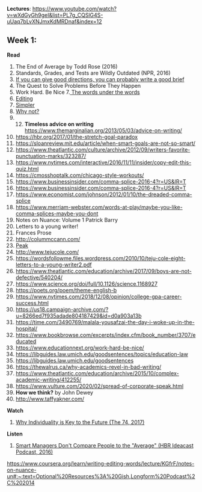 **Lectures**: 
https://www.youtube.com/watch?v=wXdGyGh9geI&list=PL7g_CQSlG4S-uUaq7bLvXNJmxKdMRDnaf&index=12



## Week 1:

**Read**
1. The End of Average by Todd Rose (2016)
2. Standards, Grades, and Tests are Wildly Outdated (NPR, 2016)
3. <a href="https://www.abajournal.com/magazine/article/one-who-can-draw-a-good-map-can-probably-write-a-good-brief"> If you can give good directions, you can probably write a good brief </a>
4. The Quest to Solve Problems Before They Happen
5. Work Hard. Be Nice
7.<a href="https://www.poetryfoundation.org/poems/48596/the-words-under-the-words"> The words under the words </a> 
8. <a href="https://www.michbar.org/file/barjournal/article/documents/pdf4article3374.pdf"> Editing</a>
9. <a href="https://www.simonandschuster.com/books/Simpler/Cass-R-Sunstein/9781476726601">Simpler</a>
10. <a href="Why Not? "> Why not? </a>
11. 12. **Timeless advice on writing** https://www.themarginalian.org/2013/05/03/advice-on-writing/
13. https://hbr.org/2017/01/the-stretch-goal-paradox
14. https://sloanreview.mit.edu/article/when-smart-goals-are-not-so-smart/
15. https://www.theatlantic.com/culture/archive/2012/09/writers-favorite-punctuation-marks/323287/
16. https://www.nytimes.com/interactive/2016/11/11/insider/copy-edit-this-quiz.html
17. https://cmosshoptalk.com/chicago-style-workouts/
18. https://www.businessinsider.com/comma-splice-2016-4?r=US&IR=T
19. https://www.businessinsider.com/comma-splice-2016-4?r=US&IR=T
20. https://www.economist.com/johnson/2012/01/10/the-dreaded-comma-splice
21. https://www.merriam-webster.com/words-at-play/maybe-you-like-comma-splices-maybe-you-dont
22. Notes on Nuance: Volume 1 Patrick Barry
23. Letters to a young writer! 
24. Frances Prose
25. http://colummccann.com/
26. <a href="https://www.amazon.co.uk/dp/B011H56MKS/ref=dp-kindle-redirect?_encoding=UTF8&btkr=1"> Peak </a>
27. http://www.tejucole.com/
28. https://wordsfollowme.files.wordpress.com/2010/10/teju-cole-eight-letters-to-a-young-writer2.pdf
29. https://www.theatlantic.com/education/archive/2017/09/boys-are-not-defective/540204/
30. https://www.science.org/doi/full/10.1126/science.1168927
31. https://poets.org/poem/theme-english-b
32. https://www.nytimes.com/2018/12/08/opinion/college-gpa-career-success.html
33. https://us18.campaign-archive.com/?u=8266ed7f935adade804187429&id=d0a903a13b
34. https://time.com/3490769/malala-yousafzai-the-day-i-woke-up-in-the-hospital/
35. https://www.bookbrowse.com/excerpts/index.cfm/book_number/3707/educated
36. https://www.educationnext.org/work-hard-be-nice/
37. https://libguides.law.umich.edu/goodsentences/topics/education-law
38. https://libguides.law.umich.edu/goodsentences
39. https://thewalrus.ca/why-academics-revel-in-bad-writing/
40. https://www.theatlantic.com/education/archive/2015/10/complex-academic-writing/412255/
41. https://www.vulture.com/2020/02/spread-of-corporate-speak.html
42. **How we think?** by John Dewey 
43. http://www.taffyakner.com/


**Watch**
1. <a href="https://www.youtube.com/watch?v=-34ASwa_Ztk"> Why Individuality is Key to the Future (The 74, 2017)</a>

**Listen**
1. <a href="https://hbr.org/podcast/2016/04/smart-managers-dont-compare-people-to-the-average"> Smart Managers Don't Compare People to the "Average" (HBR Ideacast Podcast, 2016)</a>

https://www.coursera.org/learn/writing-editing-words/lecture/KGfrF/notes-on-nuance-un#:~:text=Optional%20Resources%3A%20Gish,Longform%20Podcast%2C%202014

